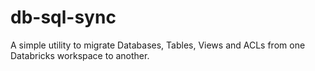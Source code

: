 # db-sql-sync

A simple utility to migrate Databases, Tables, Views and ACLs from one Databricks workspace to another.
